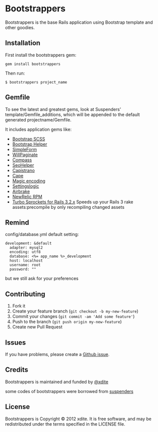 # Bootstrappers

Bootstrappers is the base Rails application using Bootstrap template and other goodies.

## Installation

First install the bootstrappers gem:

    gem install bootstrappers

Then run:

    $ bootstrappers project_name


## Gemfile

To see the latest and greatest gems, look at Suspenders' template/Gemfile_additions, which will be appended to the default generated projectname/Gemfile.


It includes application gems like:

* [Bootstrap SCSS](https://github.com/anjlab/bootstrap-rails)
* [Bootstrap Helper](https://github.com/xdite/bootstrap-helper)
* [SimpleForm](https://github.com/plataformatec/simple_form)
* [WillPaginate](https://github.com/mislav/will_paginate/)
* [Compass](http://compass-style.org/)
* [SeoHelper](https://github.com/techbang/seo_helper)
* [Capistrano](https://github.com/capistrano/capistrano)
* [Cape](https://github.com/njonsson/cape)
* [Magic encoding](https://github.com/m-ryan/magic_encoding)
* [Settingslogic](https://github.com/binarylogic/settingslogic)
* [Airbrake](https://github.com/airbrake/airbrake)
* [NewRelic RPM](https://github.com/newrelic/rpm)
* [Turbo Sprockets for Rails 3.2.x](https://github.com/ndbroadbent/turbo-sprockets-rails3) Speeds up your Rails 3 rake assets:precompile by only recompiling changed assets


## Remind

config/database.yml default setting:

```
development: &default
  adapter: mysql2
  encoding: utf8
  database: <%= app_name %>_development
  host: localhost
  username: root
  password: ""
```  

but we still ask for your preferences


## Contributing

1. Fork it
2. Create your feature branch (`git checkout -b my-new-feature`)
3. Commit your changes (`git commit -am 'Add some feature'`)
4. Push to the branch (`git push origin my-new-feature`)
5. Create new Pull Request


## Issues


If you have problems, please create a [Github issue](https://github.com/xdite/bootstrappers/issues).

## Credits

Bootstrappers is maintained and funded by [@xdite](http://github.com/xdite)

some codes of bootstrappers were borrowed from [suspenders](https://github.com/thoughtbot/suspendersus)


License
-------

Bootstrappers is Copyright © 2012 xdite. It is free software, and may be redistributed under the terms specified in the LICENSE file.
